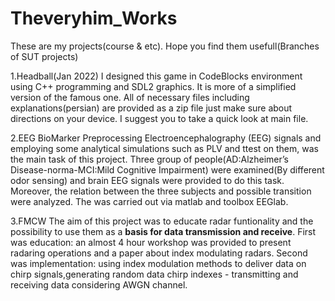 # Theveryhim_Works
These are my projects(course &amp; etc). Hope you find them usefull(Branches of SUT projects) 

 1.Headball(Jan 2022) 
 I designed this game in CodeBlocks environment using C++ programming and SDL2 graphics. It is more of a simplified version of the famous one. All of necessary files including explanations(persian) are provided as a zip file just make sure about directions on your device. I suggest you to take a quick look at main file.

 2.EEG BioMarker
 Preprocessing Electroencephalography (EEG) signals and employing some analytical simulations such as PLV and ttest on them, was the main task of this project. Three group of people(AD:Alzheimer’s Disease-norma-MCI:Mild Cognitive Impairment) were examined(By different odor sensing) and brain EEG signals were provided to do this task. Moreover, the relation between the three subjects and possible transition were analyzed. The was carried out via matlab and toolbox EEGlab.

 3.FMCW
 The aim of this project was to educate radar funtionality and the possibility to use them as a **basis for data transmission and receive**. First was education: an almost 4 hour workshop was provided to present radaring operations and a paper about index modulating radars. Second was implementation: using index modulation methods to deliver data on chirp signals,generating random data chirp indexes - transmitting and receiving data considering AWGN channel. 
